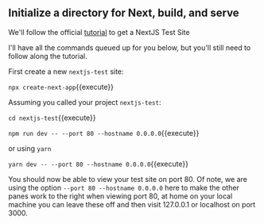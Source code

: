 ## Initialize a directory for Next, build, and serve

We'll follow the official [tutorial](https://nextjs.org/docs) to get a NextJS Test Site

I'll have all the commands queued up for you below, but you'll still need to follow along the tutorial.

First create a new `nextjs-test` site:

`npx create-next-app`{{execute}}

Assuming you called your project `nextjs-test`:

`cd nextjs-test`{{execute}}

`npm run dev -- --port 80 --hostname 0.0.0.0`{{execute}}

or using `yarn`

`yarn dev -- --port 80 --hostname 0.0.0.0`{{execute}}

You should now be able to view your test site on port 80.  Of note, we are using the option `--port 80 --hostname 0.0.0.0` here to make the other panes work to the right when viewing port 80, at home on your local machine you can leave these off and then visit 127.0.0.1 or localhost on port 3000.
